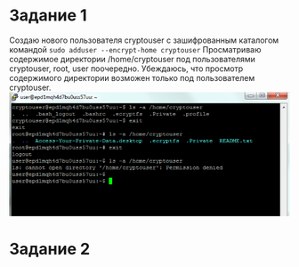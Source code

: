 # Задание 1
Создаю нового пользователя cryptouser с зашифрованным каталогом командой ```sudo adduser --encrypt-home cryptouser```
Просматриваю содержимое директории /home/cryptouser под пользователями cryptouser, root, user поочередно. Убеждаюсь, что просмотр содержимого директории возможен только под пользователем cryptouser.    
![](https://github.com/OlgaLesnykh/screenshots/blob/main/InfoSec_001.png)
# Задание 2
